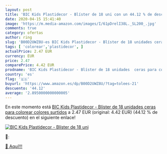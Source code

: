 ```yaml
---
layout: post
title: 'BIC Kids Plastidecor - Blíster de 18 uni con un 44.12 % de descuento'
date: 2020-04-15 15:41:40
image: 'https://m.media-amazon.com/images/I/61pDrelI38L._SL200_.jpg'
comments: true
category: ofertas
author: ring
slug: 'B00D2UWZ8U-es BIC Kids Plastidecor - Blíster de 18 unidades ceras para...'
tags: [ 'colorear','plastidecor', ]
actualPrice: 2.47 EUR
currency: EUR
price: 2.47
comparePrice: 4.42 EUR
prodname: 'BIC Kids Plastidecor - Blíster de 18 unidades  ceras para colorear  colores surtidos'
country: 'es'
flag: '🇪🇸'
buyurl: 'https://www.amazon.es/dp/B00D2UWZ8U/?tag=tolees-21'
descuento: '44.12'
average: '2.8950000000000005'
---
```


En este momento está [BIC Kids Plastidecor - Blíster de 18 unidades  ceras para colorear  colores surtidos](https://www.amazon.es/dp/B00D2UWZ8U/?tag=tolees-21) a 2.47 EUR (original: 4.42 EUR) (44.12 %  de descuento) en el siguiente enlace!

[![BIC Kids Plastidecor - Blíster de 18 uni](https://m.media-amazon.com/images/I/61pDrelI38L._SL200_.jpg)](https://www.amazon.es/dp/B00D2UWZ8U/?tag=tolees-21)

🔎:


[🛒 Aquí!!!](https://www.amazon.es/dp/B00D2UWZ8U/?tag=tolees-21)
